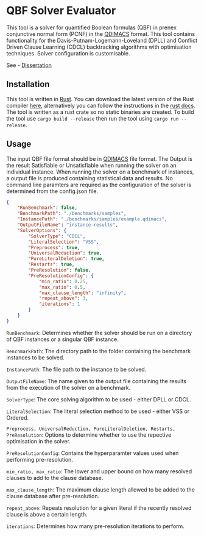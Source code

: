 # QBF Solver Evaluator
This tool is a solver for quantified Boolean formulas (QBF) in prenex conjunctive normal form (PCNF) in the [QDIMACS](http://www.qbflib.org/qdimacs.html) format. This tool contains functionality for the Davis-Putnam-Logemann-Loveland (DPLL) and Conflict Driven Clause Learning (CDCL) backtracking algorithms with optimisation techniques. Solver configuration is customisable.

See - [Dissertation](https://github.com/tomggill/qbf-solver/blob/main/Analysing_Optimisation_and_Solving_Techniques_in_QBF_Solvers.pdf)

## Installation
This tool is written in [Rust](https://www.rust-lang.org/). You can download the latest version of the Rust compiler [here](https://rustup.rs/), alternatively you can follow the instructions in the [rust docs](https://doc.rust-lang.org/cargo/getting-started/installation.html). The tool is written as a rust crate so no static binaries are created. To build the tool use ```cargo build --release``` then run the tool using ```cargo run --release```.

## Usage
The input QBF file format should be in [QDIMACS](http://www.qbflib.org/qdimacs.html) file format. The Output is the result Satisfiable or Unsatisfiable when running the solver on an individual instance. When running the solver on a benchmark of instances, a output file is produced containing statistical data and results. No command line paramters are required as the configuration of the solver is determined from the config.json file. 

```json
{
    "RunBenchmark": false,
    "BenchmarkPath": "./benchmarks/samples",
    "InstancePath": "./benchmarks/samples/example.qdimacs",
    "OutputFileName": "instance-results",
    "SolverOptions": {
        "SolverType": "CDCL",
        "LiteralSelection": "VSS",
        "Preprocess": true,
        "UniversalReduction": true,
        "PureLiteralDeletion": true,
        "Restarts": true,
        "PreResolution": false,
        "PreResolutionConfig": {
            "min_ratio": 0.25,
            "max_ratio": 0.5,
            "max_clause_length": "infinity",
            "repeat_above": 3,
            "iterations": 1
        }
    }
}
```

```RunBenchmark```: Determines whether the solver should be run on a directory of QBF instances or a singular QBF instance.

```BenchmarkPath```: The directory path to the folder containing the benchmark instances to be solved.

```InstancePath```: The file path to the instance to be solved.

```OutputFileName```: The name given to the output file containing the results from the execution of the solver on a benchmark.

```SolverType```: The core solving algorithm to be used - either DPLL or CDCL.

```LiteralSelection```: The literal selection method to be used - either VSS or Ordered.

```Preprocess, UniversalReduction, PureLiteralDeletion, Restarts, PreResolution```: Options to determine whether to use the repective optimisation in the solver.

```PreResolutionConfig```: Contains the hyperparamter values used when performing pre-resolution.

```min_ratio, max_ratio```: The lower and upper bound on how many resolved clauses to add to the clause database.

```max_clause_length```: The maximum clause length allowed to be added to the clause database after pre-resolution.

```repeat_above```: Repeats resolution for a given literal if the recently resolved clause is above a certain length.

```iterations```: Determines how many pre-resolution iterations to perform.
